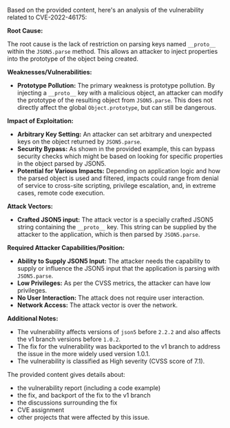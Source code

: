 Based on the provided content, here's an analysis of the vulnerability related to CVE-2022-46175:

**Root Cause:**

The root cause is the lack of restriction on parsing keys named `__proto__` within the `JSON5.parse` method. This allows an attacker to inject properties into the prototype of the object being created.

**Weaknesses/Vulnerabilities:**

*   **Prototype Pollution:** The primary weakness is prototype pollution. By injecting a `__proto__` key with a malicious object, an attacker can modify the prototype of the resulting object from `JSON5.parse`. This does not directly affect the global `Object.prototype`, but can still be dangerous.

**Impact of Exploitation:**

*   **Arbitrary Key Setting:** An attacker can set arbitrary and unexpected keys on the object returned by `JSON5.parse`.
*   **Security Bypass:** As shown in the provided example, this can bypass security checks which might be based on looking for specific properties in the object parsed by JSON5.
*   **Potential for Various Impacts:** Depending on application logic and how the parsed object is used and filtered, impacts could range from denial of service to cross-site scripting, privilege escalation, and, in extreme cases, remote code execution.

**Attack Vectors:**

*   **Crafted JSON5 input:** The attack vector is a specially crafted JSON5 string containing the `__proto__` key. This string can be supplied by the attacker to the application, which is then parsed by `JSON5.parse`.

**Required Attacker Capabilities/Position:**

*   **Ability to Supply JSON5 Input:** The attacker needs the capability to supply or influence the JSON5 input that the application is parsing with `JSON5.parse`.
*   **Low Privileges:** As per the CVSS metrics, the attacker can have low privileges.
*   **No User Interaction:** The attack does not require user interaction.
*   **Network Access:** The attack vector is over the network.

**Additional Notes:**

*   The vulnerability affects versions of `json5` before `2.2.2` and also affects the v1 branch versions before `1.0.2`.
*   The fix for the vulnerability was backported to the v1 branch to address the issue in the more widely used version 1.0.1.
*   The vulnerability is classified as High severity (CVSS score of 7.1).

The provided content gives details about:
- the vulnerability report (including a code example)
- the fix, and backport of the fix to the v1 branch
- the discussions surrounding the fix
- CVE assignment
- other projects that were affected by this issue.